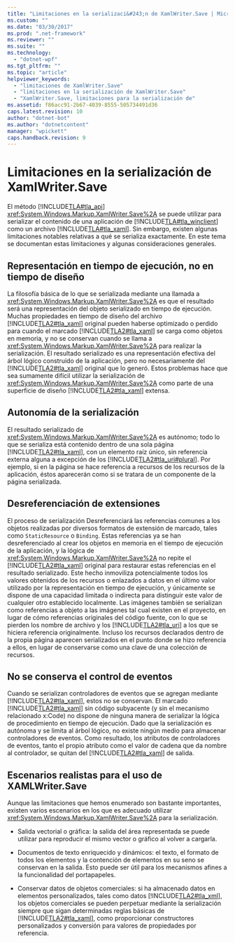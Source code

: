 ```yaml
---
title: "Limitaciones en la serializaci&#243;n de XamlWriter.Save | Microsoft Docs"
ms.custom: ""
ms.date: "03/30/2017"
ms.prod: ".net-framework"
ms.reviewer: ""
ms.suite: ""
ms.technology: 
  - "dotnet-wpf"
ms.tgt_pltfrm: ""
ms.topic: "article"
helpviewer_keywords: 
  - "limitaciones de XamlWriter.Save"
  - "limitaciones en la serialización de XamlWriter.Save"
  - "XamlWriter.Save, limitaciones para la serialización de"
ms.assetid: f86acc91-2b67-4039-8555-505734491d36
caps.latest.revision: 10
author: "dotnet-bot"
ms.author: "dotnetcontent"
manager: "wpickett"
caps.handback.revision: 9
---
```

# Limitaciones en la serializaci&#243;n de XamlWriter.Save
El método [!INCLUDE[TLA#tla_api](../../../../includes/tlasharptla-api-md.md)] <xref:System.Windows.Markup.XamlWriter.Save%2A> se puede utilizar para serializar el contenido de una aplicación de [!INCLUDE[TLA#tla_winclient](../../../../includes/tlasharptla-winclient-md.md)] como un archivo [!INCLUDE[TLA#tla_xaml](../../../../includes/tlasharptla-xaml-md.md)].  Sin embargo, existen algunas limitaciones notables relativas a qué se serializa exactamente.  En este tema se documentan estas limitaciones y algunas consideraciones generales.  
  
   
  
<a name="Run_Time__Not_Design_Time_Representation"></a>   
## Representación en tiempo de ejecución, no en tiempo de diseño  
 La filosofía básica de lo que se serializada mediante una llamada a <xref:System.Windows.Markup.XamlWriter.Save%2A> es que el resultado será una representación del objeto serializado en tiempo de ejecución.  Muchas propiedades en tiempo de diseño del archivo [!INCLUDE[TLA2#tla_xaml](../../../../includes/tla2sharptla-xaml-md.md)] original pueden haberse optimizado o perdido para cuando el marcado [!INCLUDE[TLA2#tla_xaml](../../../../includes/tla2sharptla-xaml-md.md)] se carga como objetos en memoria, y no se conservan cuando se llama a <xref:System.Windows.Markup.XamlWriter.Save%2A> para realizar la serialización.  El resultado serializado es una representación efectiva del árbol lógico construido de la aplicación, pero no necesariamente del [!INCLUDE[TLA2#tla_xaml](../../../../includes/tla2sharptla-xaml-md.md)] original que lo generó.  Estos problemas hace que sea sumamente difícil utilizar la serialización de <xref:System.Windows.Markup.XamlWriter.Save%2A> como parte de una superficie de diseño [!INCLUDE[TLA2#tla_xaml](../../../../includes/tla2sharptla-xaml-md.md)] extensa.  
  
<a name="Serialization_is_Self_Contained"></a>   
## Autonomía de la serialización  
 El resultado serializado de <xref:System.Windows.Markup.XamlWriter.Save%2A> es autónomo; todo lo que se serializa está contenido dentro de una sola página [!INCLUDE[TLA2#tla_xaml](../../../../includes/tla2sharptla-xaml-md.md)], con un elemento raíz único, sin referencia externa alguna a excepción de los [!INCLUDE[TLA2#tla_uri#plural](../../../../includes/tla2sharptla-urisharpplural-md.md)].  Por ejemplo, si en la página se hace referencia a recursos de los recursos de la aplicación, éstos aparecerán como si se tratara de un componente de la página serializada.  
  
<a name="Extension_References_are_Dereferenced"></a>   
## Desreferenciación de extensiones  
 El proceso de serialización Desreferenciará las referencias comunes a los objetos realizadas por diversos formatos de extensión de marcado, tales como `StaticResource` o `Binding`.  Estas referencias ya se han desreferenciado al crear los objetos en memoria en el tiempo de ejecución de la aplicación, y la lógica de <xref:System.Windows.Markup.XamlWriter.Save%2A> no repite el [!INCLUDE[TLA2#tla_xaml](../../../../includes/tla2sharptla-xaml-md.md)] original para restaurar estas referencias en el resultado serializado.  Este hecho inmoviliza potencialmente todos los valores obtenidos de los recursos o enlazados a datos en el último valor utilizado por la representación en tiempo de ejecución, y únicamente se dispone de una capacidad limitada o indirecta para distinguir este valor de cualquier otro establecido localmente.  Las imágenes también se serializan como referencias a objeto a las imágenes tal cual existen en el proyecto, en lugar de cómo referencias originales del código fuente, con lo que se pierden los nombre de archivo y los [!INCLUDE[TLA2#tla_uri](../../../../includes/tla2sharptla-uri-md.md)] a los que se hiciera referencia originalmente.  Incluso los recursos declarados dentro de la propia página aparecen serializados en el punto donde se hizo referencia a ellos, en lugar de conservarse como una clave de una colección de recursos.  
  
<a name="Event_Handling_is_Not_Preserved"></a>   
## No se conserva el control de eventos  
 Cuando se serializan controladores de eventos que se agregan mediante [!INCLUDE[TLA2#tla_xaml](../../../../includes/tla2sharptla-xaml-md.md)], estos no se conservan.  El marcado [!INCLUDE[TLA2#tla_xaml](../../../../includes/tla2sharptla-xaml-md.md)] sin código subyacente \(y sin el mecanismo relacionado x:Code\) no dispone de ninguna manera de serializar la lógica de procedimiento en tiempo de ejecución.  Dado que la serialización es autónoma y se limita al árbol lógico, no existe ningún medio para almacenar controladores de eventos.  Como resultado, los atributos de controladores de eventos, tanto el propio atributo como el valor de cadena que da nombre al controlador, se quitan del [!INCLUDE[TLA2#tla_xaml](../../../../includes/tla2sharptla-xaml-md.md)] de salida.  
  
<a name="Realistic_Scenarios_for_Use_of_XAMLWriter_Save"></a>   
## Escenarios realistas para el uso de XAMLWriter.Save  
 Aunque las limitaciones que hemos enumerado son bastante importantes, existen varios escenarios en los que es adecuado utilizar <xref:System.Windows.Markup.XamlWriter.Save%2A> para la serialización.  
  
-   Salida vectorial o gráfica: la salida del área representada se puede utilizar para reproducir el mismo vector o gráfico al volver a cargarla.  
  
-   Documentos de texto enriquecido y dinámicos: el texto, el formato de todos los elementos y la contención de elementos en su seno se conservan en la salida.  Esto puede ser útil para los mecanismos afines a la funcionalidad del portapapeles.  
  
-   Conservar datos de objetos comerciales: si ha almacenado datos en elementos personalizados, tales como datos [!INCLUDE[TLA2#tla_xml](../../../../includes/tla2sharptla-xml-md.md)], los objetos comerciales se pueden perpetuar mediante la serialización siempre que sigan determinadas reglas básicas de [!INCLUDE[TLA2#tla_xaml](../../../../includes/tla2sharptla-xaml-md.md)], como proporcionar constructores personalizados y conversión para valores de propiedades por referencia.
